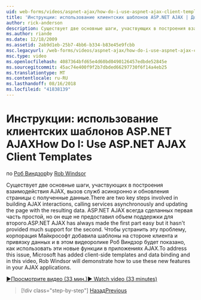 ```yaml
---
uid: web-forms/videos/aspnet-ajax/how-do-i-use-aspnet-ajax-client-templates
title: 'Инструкции: использование клиентских шаблонов ASP.NET AJAX | Документация Майкрософт'
author: rick-anderson
description: Существует две основные шаги, участвующих в построения взаимодействия AJAX, вызов служб асинхронно и обновления страницы с полученные данные. H AJAX для ASP.NET...
ms.author: riande
ms.date: 12/18/2009
ms.assetid: 2ab9d1eb-25b7-4bb6-b334-b83e45e9fcbb
msc.legacyurl: /web-forms/videos/aspnet-ajax/how-do-i-use-aspnet-ajax-client-templates
msc.type: video
ms.openlocfilehash: 4087364bfd65e4d60bd0490126457edbde52845e
ms.sourcegitcommit: 45ac74e400f9f2b7dbded66297730f6f14a4eb25
ms.translationtype: MT
ms.contentlocale: ru-RU
ms.lasthandoff: 08/16/2018
ms.locfileid: "41838139"
---
```

<a name="how-do-i-use-aspnet-ajax-client-templates"></a><span data-ttu-id="e3224-104">Инструкции: использование клиентских шаблонов ASP.NET AJAX</span><span class="sxs-lookup"><span data-stu-id="e3224-104">How Do I: Use ASP.NET AJAX Client Templates</span></span>
====================
<span data-ttu-id="e3224-105">по [Роб Виндзор](https://twitter.com/robwindsor)</span><span class="sxs-lookup"><span data-stu-id="e3224-105">by [Rob Windsor](https://twitter.com/robwindsor)</span></span>

<span data-ttu-id="e3224-106">Существует две основные шаги, участвующих в построения взаимодействия AJAX, вызов служб асинхронно и обновления страницы с полученные данные.</span><span class="sxs-lookup"><span data-stu-id="e3224-106">There are two key steps involved in building AJAX interactions, calling services asynchronously and updating the page with the resulting data.</span></span> <span data-ttu-id="e3224-107">ASP.NET AJAX всегда сделанных первая часть простой, но он еще не предоставил объем поддержки для второго.</span><span class="sxs-lookup"><span data-stu-id="e3224-107">ASP.NET AJAX has always made the first part easy but it hasn't provided much support for the second.</span></span> <span data-ttu-id="e3224-108">Чтобы устранить эту проблему, корпорация Майкрософт добавила шаблоны на стороне клиента и привязку данных и в этом видеоролике Роб Виндзор будет показано, как использовать эти новые функции в приложениях AJAX.</span><span class="sxs-lookup"><span data-stu-id="e3224-108">To address this issue, Microsoft has added client-side templates and data binding and in this video, Rob Windsor will demonstrate how to use these new features in your AJAX applications.</span></span>

[<span data-ttu-id="e3224-109">&#9654;Просмотрите видео (33 мин.)</span><span class="sxs-lookup"><span data-stu-id="e3224-109">&#9654; Watch video (33 minutes)</span></span>](https://channel9.msdn.com/Blogs/ASP-NET-Site-Videos/how-do-i-use-aspnet-ajax-client-templates)

> [!div class="step-by-step"]
> [<span data-ttu-id="e3224-110">Назад</span><span class="sxs-lookup"><span data-stu-id="e3224-110">Previous</span></span>](how-do-i-customize-error-handling-for-the-aspnet-ajax-updatepanel.md)

